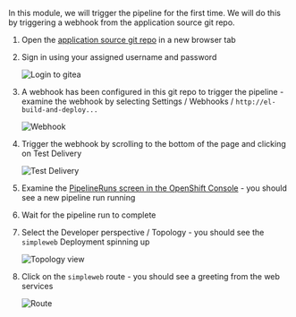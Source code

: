 In this module, we will trigger the pipeline for the first time. We will do this by triggering a webhook from the application source git repo.

01. Open the [application source git repo]({{GIT_URL}}/{{USER_ID}}/sample-app) in a new browser tab

01. Sign in using your assigned username and password

	![Login to gitea](/workshop/cicd-workshop/asset/images/login_to_gitea.png)

01. A webhook has been configured in this git repo to trigger the pipeline - examine the webhook by selecting Settings / Webhooks / `http://el-build-and-deploy...`

	![Webhook](/workshop/cicd-workshop/asset/images/webhook.png)

01. Trigger the webhook by scrolling to the bottom of the page and clicking on Test Delivery

	![Test Delivery](/workshop/cicd-workshop/asset/images/test_delivery.png)

01. Examine the [PipelineRuns screen in the OpenShift Console]({{CONSOLE_URL}}/pipelines/ns/{{USER_ID}}/pipeline-runs) - you should see a new pipeline run running

01. Wait for the pipeline run to complete

01. Select the Developer perspective / Topology - you should see the `simpleweb` Deployment spinning up

	![Topology view](/workshop/cicd-workshop/asset/images/topology_view.png)

01. Click on the `simpleweb` route - you should see a greeting from the web services

	![Route](/workshop/cicd-workshop/asset/images/route.png)
